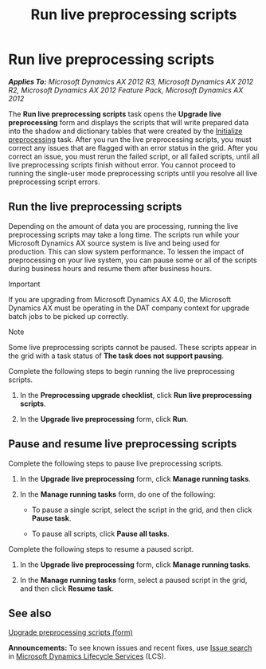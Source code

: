 ﻿---
title: Run live preprocessing scripts
TOCTitle: Run live preprocessing scripts
ms:assetid: 84af1a02-486c-482e-8ef0-b3797bef292f
ms:mtpsurl: https://technet.microsoft.com/en-us/library/Gg731849(v=AX.60)
ms:contentKeyID: 35132709
ms.date: 04/18/2014
mtps_version: v=AX.60
f1_keywords:
- scripts
- online
- upgrade
- live
- production
---

# Run live preprocessing scripts 


_**Applies To:** Microsoft Dynamics AX 2012 R3, Microsoft Dynamics AX 2012 R2, Microsoft Dynamics AX 2012 Feature Pack, Microsoft Dynamics AX 2012_

The **Run live preprocessing scripts** task opens the **Upgrade live preprocessing** form and displays the scripts that will write prepared data into the shadow and dictionary tables that were created by the [Initialize preprocessing](initialize-preprocessing.md) task. After you run the live preprocessing scripts, you must correct any issues that are flagged with an error status in the grid. After you correct an issue, you must rerun the failed script, or all failed scripts, until all live preprocessing scripts finish without error. You cannot proceed to running the single-user mode preprocessing scripts until you resolve all live preprocessing script errors.

## Run the live preprocessing scripts

Depending on the amount of data you are processing, running the live preprocessing scripts may take a long time. The scripts run while your Microsoft Dynamics AX source system is live and being used for production. This can slow system performance. To lessen the impact of preprocessing on your live system, you can pause some or all of the scripts during business hours and resume them after business hours.


> [!IMPORTANT]
> <P>If you are upgrading from Microsoft Dynamics AX 4.0, the Microsoft Dynamics AX must be operating in the DAT company context for upgrade batch jobs to be picked up correctly.</P>




> [!NOTE]
> <P>Some live preprocessing scripts cannot be paused. These scripts appear in the grid with a task status of <STRONG>The task does not support pausing</STRONG>.</P>



Complete the following steps to begin running the live preprocessing scripts.

1.  In the **Preprocessing upgrade checklist**, click **Run live preprocessing scripts**.

2.  In the **Upgrade live preprocessing** form, click **Run**.

## Pause and resume live preprocessing scripts

Complete the following steps to pause live preprocessing scripts.

1.  In the **Upgrade live preprocessing** form, click **Manage running tasks**.

2.  In the **Manage running tasks** form, do one of the following:
    
      - To pause a single script, select the script in the grid, and then click **Pause task**.
    
      - To pause all scripts, click **Pause all tasks**.

Complete the following steps to resume a paused script.

1.  In the **Upgrade live preprocessing** form, click **Manage running tasks**.

2.  In the **Manage running tasks** form, select a paused script in the grid, and then click **Resume task**.

## See also

[Upgrade preprocessing scripts (form)](https://technet.microsoft.com/en-us/library/hh202100\(v=ax.60\))

  
**Announcements:** To see known issues and recent fixes, use [Issue search](http://go.microsoft.com/fwlink/?linkid=389258) in [Microsoft Dynamics Lifecycle Services](http://go.microsoft.com/fwlink/?linkid=306505) (LCS).

